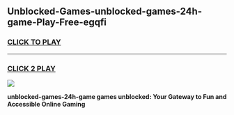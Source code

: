 
## Unblocked-Games-unblocked-games-24h-game-Play-Free-egqfi
<h3>
<a href="https://premium76.site?title=unblocked-games-24h-game&ref=18A1">CLICK TO PLAY</a></h3>
<hr>

<h3>
<a href="https://premium76.site?title=unblocked-games-24h-game&ref=18A1">CLICK 2 PLAY</a>
  
</h3>

<a href="https://premium76.site?title=unblocked-games-24h-game&ref=18A1"><img src="https://clearcache.store/games.png"></a>


**unblocked-games-24h-game games unblocked: Your Gateway to Fun and Accessible Online Gaming**
